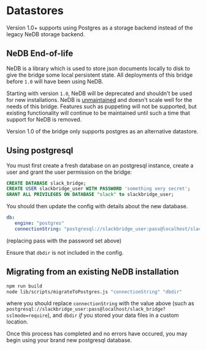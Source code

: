 Datastores
==========

Version 1.0+ supports using Postgres as a storage backend instead of the
legacy NeDB storage backend. 

NeDB End-of-life
--------

NeDB is a library which is used to store json documents locally to disk to give the bridge some local persistent state. 
All deployments of this bridge before `1.0` will have been using NeDB.

Starting with version `1.0`, NeDB will be deprecated and shouldn't be used for new installations. NeDB is
[unmaintained](https://github.com/matrix-org/matrix-appservice-bridge/issues/77) and doesn't scale well for the
needs of this bridge. Features such as puppeting will not be supported, but existing functionality will continue
to be maintained until such a time that support for NeDB is removed. 

Version 1.0 of the bridge only supports postgres as an alternative datastore.

Using postgresql
----------------

You must first create a fresh database on an postgresql instance, create a user and grant the user
permission on the bridge:

```sql
CREATE DATABASE slack_bridge;
CREATE USER slackbridge_user WITH PASSWORD 'something very secret';
GRANT ALL PRIVILEGES ON DATABASE "slack" to slackbridge_user;
```

You should then update the config with details about the new database.

```yaml
db:
   engine: "postgres"
   connectionString: "postgresql://slackbridge_user:pass@localhost/slack_bridge?sslmode=require"
```

(replacing pass with the password set above)

Ensure that `dbdir` is not included in the config.

Migrating from an existing NeDB installation
--------------------------------------------

```bash
npm run build
node lib/scripts/migrateToPostgres.js "connectionString" "dbdir"
```

where you should replace `connectionString` with the value above (such as
`postgresql://slackbridge_user:pass@localhost/slack_bridge?sslmode=require`), and `dbdir`
*if* you stored your data files in a custom location.

Once this process has completed and no errors have occured, you may begin using
your brand new postgresql database.

